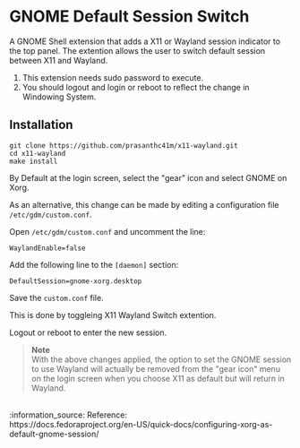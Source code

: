 # GNOME Default Session Switch
A GNOME Shell extension that adds a X11 or Wayland session indicator to the top panel. The extention allows the user to switch default session between X11 and Wayland.

1. This extension needs sudo password to execute.
2. You should logout and login or reboot to reflect the change in Windowing System.

## Installation

```
git clone https://github.com/prasanthc41m/x11-wayland.git
cd x11-wayland
make install
```

By Default at the login screen, select the "gear" icon and select GNOME on Xorg.

As an alternative, this change can be made by editing a configuration file ```/etc/gdm/custom.conf```.

  Open ```/etc/gdm/custom.conf``` and uncomment the line:

  ```WaylandEnable=false```

  Add the following line to the ```[daemon]``` section:

  ```DefaultSession=gnome-xorg.desktop```

   Save the ```custom.conf``` file.

   This is done by toggleing X11 Wayland Switch extention.

   Logout or reboot to enter the new session.

> **Note**<br>
With the above changes applied, the option to set the GNOME session to use Wayland will actually be removed from the "gear icon" menu on the login screen when you choose X11 as default but will return in Wayland.
<br>
:information_source: Reference:<br>
https://docs.fedoraproject.org/en-US/quick-docs/configuring-xorg-as-default-gnome-session/
